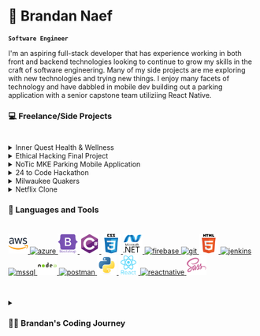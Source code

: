 # 🌵 Brandan Naef

**`Software Engineer`**

I'm an aspiring full-stack developer that has experience working in both front and backend technologies looking to continue to grow my skills in the craft of software engineering. Many of my side projects are me exploring with new technologies and trying new things. I enjoy many facets of technology and have dabbled in mobile dev building out a parking application with a senior capstone team utiliziing React Native. 

### 💻 Freelance/Side Projects
#
<details>
  <summary>Inner Quest Health & Wellness</summary>
    <p>IQH&W is a new company based out of Denver, Colorado. Aiming the serve those working through grief and trauma. This site was built from the ground up working as a designer and developer to customize the site based on a chosen template.</p>
</details>
<details>
  <summary>Ethical Hacking Final Project</summary>
    <p>Working with a team of 3 other developers and IT students we built a python script that would simulate a Machine in the Middle attack and collect users information. The script also incorporates a dictionary attack that allows the script to search for common hash's to crack user passwords collected in the MITM attack. This was all for a university course and was in a controlled virtual enviornment.</p>
</details>
<details>
  <summary>NoTic MKE Parking Mobile Application</summary>
    <a href="https://drive.google.com/file/d/1IYYXofhqThronOmxJFej5AUat3VOkIXP/view">Link to the presentation including a video demo</a>
    <p>For my senior capstone I worked a project manager and developer for NoTic MKE. Working with market research, we developed a cross platform mobile application using ReactNative. Working in agile sprints over the course of 8 weeks we were able to produce a fully functioning mobile application with 4 key features customers desired, and continue to grow.</p>
</details>
<details>
  <summary>24 to Code Hackathon</summary>
    <p>Over the course of one weekend I worked with a team of 3 others aiming to solve a problem presented by Rockwell Automation. Using Azure, Power bi, and Python we created automated software for uploading thousands of .CSV records, built dynamic reports to find anomalies within their network traffic.</p>
 </details>
 <details>
  <summary>Milwaukee Quakers</summary>
    <p> worked for Nonprof-IT, part of UW - Milwaukee's IT program, as a project manager tasked with a mobile website redesign. This included a revamped website, brand new logo, file system & new security for their members. </p>
</details>
<details>
  <summary>Netflix Clone</summary>
    <p>I built a Netflix web application clone using React js and "The Movie Database" API allowing me to use their meta data to pull movie trailers from Youtube as a preview. This allowed me to learn React js & continue to improve my front end dev skills.</p>
</details>
 
### 🧰 Languages and Tools
#
<p align="left"> <a href="https://aws.amazon.com" target="_blank" rel="noreferrer"> <img src="https://raw.githubusercontent.com/devicons/devicon/master/icons/amazonwebservices/amazonwebservices-original-wordmark.svg" alt="aws" width="40" height="40"/> </a> <a href="https://azure.microsoft.com/en-in/" target="_blank" rel="noreferrer"> <img src="https://www.vectorlogo.zone/logos/microsoft_azure/microsoft_azure-icon.svg" alt="azure" width="40" height="40"/> </a> <a href="https://getbootstrap.com" target="_blank" rel="noreferrer"> <img src="https://raw.githubusercontent.com/devicons/devicon/master/icons/bootstrap/bootstrap-plain-wordmark.svg" alt="bootstrap" width="40" height="40"/> </a> <a href="https://www.w3schools.com/cs/" target="_blank" rel="noreferrer"> <img src="https://raw.githubusercontent.com/devicons/devicon/master/icons/csharp/csharp-original.svg" alt="csharp" width="40" height="40"/> </a> <a href="https://www.w3schools.com/css/" target="_blank" rel="noreferrer"> <img src="https://raw.githubusercontent.com/devicons/devicon/master/icons/css3/css3-original-wordmark.svg" alt="css3" width="40" height="40"/> </a> <a href="https://dotnet.microsoft.com/" target="_blank" rel="noreferrer"> <img src="https://raw.githubusercontent.com/devicons/devicon/master/icons/dot-net/dot-net-original-wordmark.svg" alt="dotnet" width="40" height="40"/> </a> <a href="https://firebase.google.com/" target="_blank" rel="noreferrer"> <img src="https://www.vectorlogo.zone/logos/firebase/firebase-icon.svg" alt="firebase" width="40" height="40"/> </a> <a href="https://git-scm.com/" target="_blank" rel="noreferrer"> <img src="https://www.vectorlogo.zone/logos/git-scm/git-scm-icon.svg" alt="git" width="40" height="40"/> </a> <a href="https://www.w3.org/html/" target="_blank" rel="noreferrer"> <img src="https://raw.githubusercontent.com/devicons/devicon/master/icons/html5/html5-original-wordmark.svg" alt="html5" width="40" height="40"/> </a> <a href="https://www.jenkins.io" target="_blank" rel="noreferrer"> <img src="https://www.vectorlogo.zone/logos/jenkins/jenkins-icon.svg" alt="jenkins" width="40" height="40"/> </a> <a href="https://www.microsoft.com/en-us/sql-server" target="_blank" rel="noreferrer"> <img src="https://www.svgrepo.com/show/303229/microsoft-sql-server-logo.svg" alt="mssql" width="40" height="40"/> </a> <a href="https://nodejs.org" target="_blank" rel="noreferrer"> <img src="https://raw.githubusercontent.com/devicons/devicon/master/icons/nodejs/nodejs-original-wordmark.svg" alt="nodejs" width="40" height="40"/> </a> <a href="https://postman.com" target="_blank" rel="noreferrer"> <img src="https://www.vectorlogo.zone/logos/getpostman/getpostman-icon.svg" alt="postman" width="40" height="40"/> </a> <a href="https://www.python.org" target="_blank" rel="noreferrer"> <img src="https://raw.githubusercontent.com/devicons/devicon/master/icons/python/python-original.svg" alt="python" width="40" height="40"/> </a> <a href="https://reactjs.org/" target="_blank" rel="noreferrer"> <img src="https://raw.githubusercontent.com/devicons/devicon/master/icons/react/react-original-wordmark.svg" alt="react" width="40" height="40"/> </a> <a href="https://reactnative.dev/" target="_blank" rel="noreferrer"> <img src="https://reactnative.dev/img/header_logo.svg" alt="reactnative" width="40" height="40"/> </a> <a href="https://sass-lang.com" target="_blank" rel="noreferrer"> <img src="https://raw.githubusercontent.com/devicons/devicon/master/icons/sass/sass-original.svg" alt="sass" width="40" height="40"/> </a> </p>

&nbsp;
<details>
 <summary><h3>👨‍💻 Brandan's Coding Journey</h3></summary>
   <i>coming soon</i>
